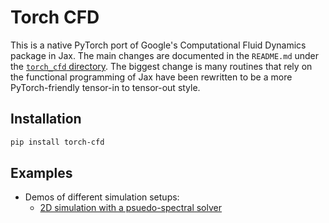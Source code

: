 # Torch CFD

This is a native PyTorch port of Google's Computational Fluid Dynamics package in Jax. The main changes are documented in the `README.md` under the [`torch_cfd` directory](torch_cfd/README.md). The biggest change is many routines that rely on the functional programming of Jax have been rewritten to be a more PyTorch-friendly tensor-in to tensor-out style.

## Installation

```bash
pip install torch-cfd
```

## Examples
- Demos of different simulation setups:
  - [2D simulation with a psuedo-spectral solver](example_Kolmogrov2d_rk4_cn_forced_turbulence.ipynb)